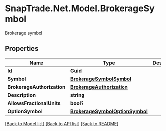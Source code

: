 # SnapTrade.Net.Model.BrokerageSymbol
Brokerage symbol

## Properties

Name | Type | Description | Notes
------------ | ------------- | ------------- | -------------
**Id** | **Guid** |  | [optional] 
**Symbol** | [**BrokerageSymbolSymbol**](BrokerageSymbolSymbol.md) |  | [optional] 
**BrokerageAuthorization** | [**BrokerageAuthorization**](BrokerageAuthorization.md) |  | [optional] 
**Description** | **string** |  | [optional] 
**AllowsFractionalUnits** | **bool?** |  | [optional] 
**OptionSymbol** | [**BrokerageSymbolOptionSymbol**](BrokerageSymbolOptionSymbol.md) |  | [optional] 

[[Back to Model list]](../README.md#documentation-for-models) [[Back to API list]](../README.md#documentation-for-api-endpoints) [[Back to README]](../README.md)

